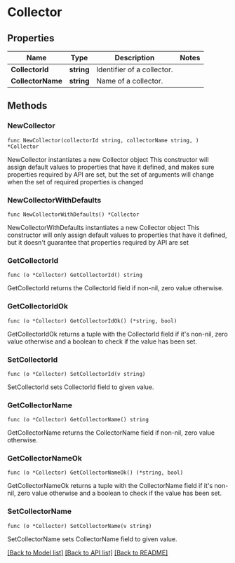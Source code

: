# Collector

## Properties

Name | Type | Description | Notes
------------ | ------------- | ------------- | -------------
**CollectorId** | **string** | Identifier of a collector. | 
**CollectorName** | **string** | Name of a collector. | 

## Methods

### NewCollector

`func NewCollector(collectorId string, collectorName string, ) *Collector`

NewCollector instantiates a new Collector object
This constructor will assign default values to properties that have it defined,
and makes sure properties required by API are set, but the set of arguments
will change when the set of required properties is changed

### NewCollectorWithDefaults

`func NewCollectorWithDefaults() *Collector`

NewCollectorWithDefaults instantiates a new Collector object
This constructor will only assign default values to properties that have it defined,
but it doesn't guarantee that properties required by API are set

### GetCollectorId

`func (o *Collector) GetCollectorId() string`

GetCollectorId returns the CollectorId field if non-nil, zero value otherwise.

### GetCollectorIdOk

`func (o *Collector) GetCollectorIdOk() (*string, bool)`

GetCollectorIdOk returns a tuple with the CollectorId field if it's non-nil, zero value otherwise
and a boolean to check if the value has been set.

### SetCollectorId

`func (o *Collector) SetCollectorId(v string)`

SetCollectorId sets CollectorId field to given value.


### GetCollectorName

`func (o *Collector) GetCollectorName() string`

GetCollectorName returns the CollectorName field if non-nil, zero value otherwise.

### GetCollectorNameOk

`func (o *Collector) GetCollectorNameOk() (*string, bool)`

GetCollectorNameOk returns a tuple with the CollectorName field if it's non-nil, zero value otherwise
and a boolean to check if the value has been set.

### SetCollectorName

`func (o *Collector) SetCollectorName(v string)`

SetCollectorName sets CollectorName field to given value.



[[Back to Model list]](../README.md#documentation-for-models) [[Back to API list]](../README.md#documentation-for-api-endpoints) [[Back to README]](../README.md)



